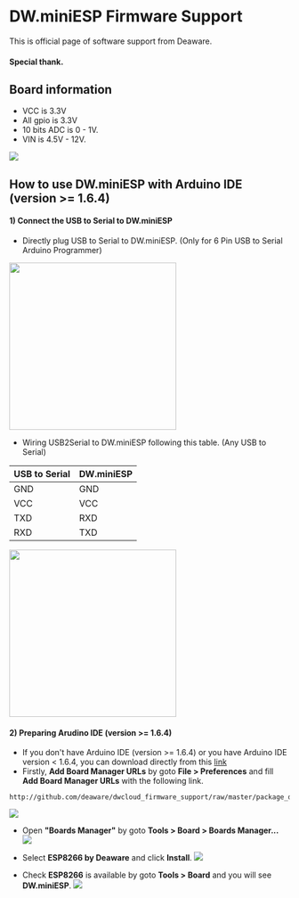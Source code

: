 # DW.miniESP Firmware Support
This is official page of software support from Deaware.

#### Special thank.

## Board information
* VCC is 3.3V
* All gpio is 3.3V
* 10 bits ADC is 0 - 1V.
* VIN is 4.5V - 12V.

![](http://128.199.203.210/dwminiesp_support/images/pinout.png)

## How to use DW.miniESP with Arduino IDE (version >= 1.6.4)
#### 1) Connect the USB to Serial to DW.miniESP
* Directly plug USB to Serial to DW.miniESP. (Only for 6 Pin USB to Serial Arduino Programmer)

<img src="http://128.199.203.210/dwminiesp_support/images/direct_plug_ftdi.png" height="300px"></img>

* Wiring USB2Serial to DW.miniESP following this table. (Any USB to Serial)

| USB to Serial | DW.miniESP |
| ------------- | ---------- |
|      GND      |     GND    |
|      VCC      |     VCC    |
|      TXD      |     RXD    |
|      RXD      |     TXD    |

<img src="http://128.199.203.210/dwminiesp_support/images/wiring_ftdi.png" height="300px"></img>

#### 2) Preparing Arudino IDE (version >= 1.6.4)
* If you don't have Arduino IDE (version >= 1.6.4) or you have Arduino IDE version < 1.6.4, you can download directly from this [link](http://www.arduino.cc/en/Main/Software)
* Firstly, **Add Board Manager URLs** by goto **File > Preferences** and fill **Add Board Manager URLs** with the following link.
````
http://github.com/deaware/dwcloud_firmware_support/raw/master/package_deaware_index.json
````
![](http://128.199.203.210/dwminiesp_support/images/insert_board_man_url.png)

* Open **"Boards Manager"** by goto **Tools > Board > Boards Manager...**
![](http://128.199.203.210/dwminiesp_support/images/select_boards_manager.png)

* Select **ESP8266 by Deaware** and click **Install**.
![](http://128.199.203.210/dwminiesp_support/images/install_esp8266.png)

* Check **ESP8266** is available by goto **Tools > Board** and you will see **DW.miniESP**.
![](http://128.199.203.210/dwminiesp_support/images/dwminiesp_found.png)
